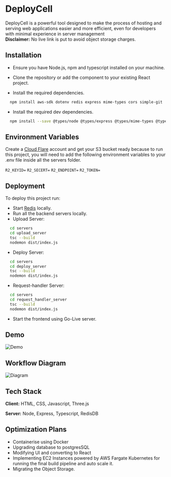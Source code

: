 
# DeployCell

DeployCell is a powerful tool designed to make the process of hosting and serving web applications easier and more efficient, even for developers with minimal experience in server management  
**Disclaimer:** No live link is put to avoid object storage charges.

## Installation

- Ensure you have Node.js, npm and typescript installed on your machine.

- Clone the repository or add the component to your existing React project.

- Install the required dependencies.

```bash
  npm install aws-sdk dotenv redis express mime-types cors simple-git
```

- Install the required dev dependencies.

```bash
  npm install --save @types/node @types/express @types/mime-types @types/express
```
## Environment Variables

Create a [Cloud Flare](https://developers.cloudflare.com/r2/) account and get your S3 bucket ready because to run this project, you will need to add the following environment variables to your .env file inside all the servers folder.

`R2_KEYID=`
`R2_SECERT=`
`R2_ENDPOINT=`
`R2_TOKEN=` 


## Deployment

To deploy this project run:
- Start [Redis](https://developer.redis.com/create/windows/) locally.
- Run all the backend servers locally.
- Upload Server:
```bash
  cd servers
  cd upload_server
  tsc --build
  nodemon dist/index.js
```

- Deploy Server:
```bash
  cd servers
  cd deploy_server
  tsc --build
  nodemon dist/index.js
```

- Request-handler Server:
```bash
  cd servers
  cd request_handler_server
  tsc --build
  nodemon dist/index.js
```
- Start the frontend using Go-Live server.
## Demo

![Demo](https://s3.gifyu.com/images/bS1md.gif)


## Workflow Diagram

![Diagram](https://i.imghippo.com/files/WhZT7430xDc.png)


## Tech Stack

**Client:** HTML, CSS, Javascript, Three.js 

**Server:** Node, Express, Typescript, RedisDB


## Optimization Plans

- Containerise using Docker
- Upgrading database to postgresSQL
- Modifying UI and converting to React
- Implementing EC2 Instances powered by AWS Fargate Kubernetes for running the final build pipeline and auto scale it.
- Migrating the Object Storage.



